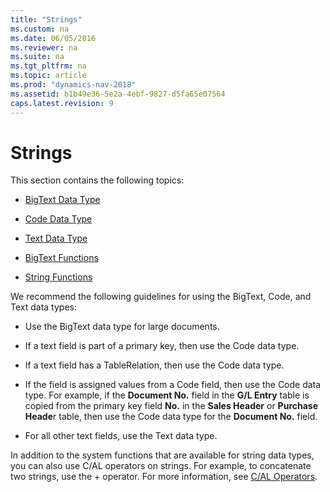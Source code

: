 ```yaml
---
title: "Strings"
ms.custom: na
ms.date: 06/05/2016
ms.reviewer: na
ms.suite: na
ms.tgt_pltfrm: na
ms.topic: article
ms.prod: "dynamics-nav-2018"
ms.assetid: b1b49e36-5e2a-4ebf-9827-d5fa65e07564
caps.latest.revision: 9
---
```

# Strings
This section contains the following topics:  

-   [BigText Data Type](BigText-Data-Type.md)  

-   [Code Data Type](Code-Data-Type.md)  

-   [Text Data Type](Text-Data-Type.md)  

-   [BigText Functions](BigText-Functions.md)  

-   [String Functions](String-Functions.md)  

 We recommend the following guidelines for using the BigText, Code, and Text data types:  

-   Use the BigText data type for large documents.  

-   If a text field is part of a primary key, then use the Code data type.  

-   If a text field has a TableRelation, then use the Code data type.  

-   If the field is assigned values from a Code field, then use the Code data type. For example, if the **Document No.** field in the **G/L Entry** table is copied from the primary key field **No.** in the **Sales Header** or **Purchase Heade**r table, then use the Code data type for the **Document No.** field.  

-   For all other text fields, use the Text data type.  

 In addition to the system functions that are available for string data types, you can also use C/AL operators on strings. For example, to concatenate two strings, use the + operator. For more information, see [C/AL Operators](C-AL-Operators.md).
